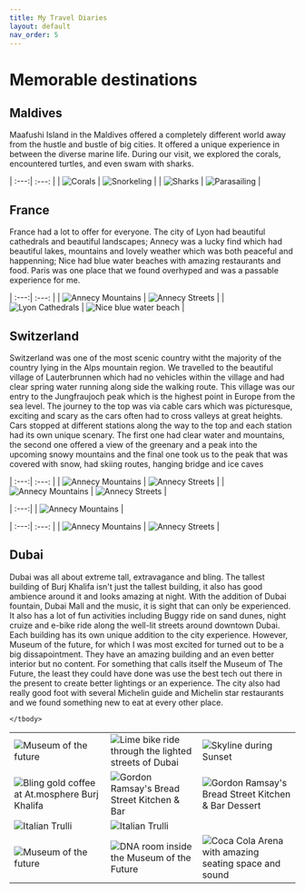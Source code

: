 ```yaml
---
title: My Travel Diaries
layout: default
nav_order: 5
---
```


# Memorable destinations


## Maldives

Maafushi Island in the Maldives offered a completely different world away from the hustle and bustle of big cities. It offered a unique experience in between the diverse marine life. During our visit, we explored the corals, encountered turtles, and even swam with sharks.

| :---:| :---: |
| ![Corals](photos/corals.JPG) | ![Snorkeling](photos/turtles.JPG)  |
| ![Sharks](photos/sharks.png) | ![Parasailing](photos/parasailing2.png) | 


## France
France had a lot to offer for everyone. The city of Lyon had beautiful cathedrals and beautiful landscapes; Annecy was a lucky find which had beautiful lakes, mountains and lovely weather which was both peaceful and happenning; Nice had blue water beaches with amazing restaurants and food. Paris was one place that we found overhyped and was a passable experience for me.

| :---:| :---: |
| ![Annecy Mountains](photos/france/annecy_mountains.jpg) | ![Annecy Streets](photos/france/annecy_streets.jpg) |
| ![Lyon Cathedrals](photos/france/lyon_cathedrals.jpg) | ![Nice blue water beach](photos/france/nice_beach.jpg) | 


## Switzerland
Switzerland was one of the most scenic country witht the majority of the country lying in the Alps mountain region. We travelled to the beautiful village of Lauterbrunnen which had no vehicles within the village and had clear spring water running along side the walking route. This village was our entry to the Jungfraujoch peak which is the highest point in Europe from the sea level. The journey to the top was via cable cars which was picturesque, exciting and scary as the cars often had to cross valleys at great heights. Cars stopped at different stations along the way to the top and each station had its own unique scenary. The first one had clear water and mountains, the second one offered a view of the greenary and a peak into the upcoming snowy mountains and the final one took us to the peak that was covered with snow, had skiing routes, hanging bridge and ice caves

| :---:| :---: |
| ![Annecy Mountains](photos/switzerland/lauterbraunen.jpg) | ![Annecy Streets](photos/switzerland/cable_rides.jpg) |
| ![Annecy Mountains](photos/switzerland/level1.jpg) | ![Annecy Streets](photos/switzerland/level1_house.jpg) |

| :---:|
| ![Annecy Mountains](photos/switzerland/panaromic_top.jpg) |

| :---:| :---: |
| ![Annecy Mountains](photos/switzerland/mountain.jpg) | ![Annecy Streets](photos/switzerland/ice_cave.jpg) |



## Dubai
Dubai was all about extreme tall, extravagance and bling. The tallest building of Burj Khalifa isn't just the tallest building, it also has good ambience around it and looks amazing at night. With the addition of Dubai fountain, Dubai Mall and the music, it is sight that can only be experienced. It also has a lot of fun activities including Buggy ride on sand dunes, night cruize and e-bike ride along the well-lit streets around downtown Dubai. Each building has its own unique addition to the city experience. However, Museum of the future, for which I was most excited for turned out to be a big dissapointment. They have an amazing building and an even better interior but no content. For something that calls itself the Museum of The Future, the least they could have done was use the best tech out there in the present to create better lightings or an experience. The city also had really good foot with several Michelin guide and Michelin star restaurants and we found something new to eat at every other place. 
<table>
    <tbody>
        <tr>
            <td><img src="photos/dubai/fountain.png" alt="Museum of the future"></td>
            <td><img src="photos/dubai/lime.png" alt="Lime bike ride through the lighted streets of Dubai"></td>
            <td><img src="photos/dubai/sunset.jpg" alt="Skyline during Sunset"></td>
        </tr>
        <tr>
            <td><img src="photos/dubai/gold_coffee.jpg" alt="Bling gold coffee at At.mosphere Burj Khalifa"></td>
            <td colspan><img src="photos/dubai/ramsay.jpg" alt="Gordon Ramsay's Bread Street Kitchen & Bar"></td>
            <td colspan><img src="photos/dubai/food.jpg" alt="Gordon Ramsay's Bread Street Kitchen & Bar Dessert"></td>
        </tr>
        <tr>
            <td ><img src="photos/dubai/buggy.png" alt="Italian Trulli"></td>
            <td colspan=2><img src="photos/dubai/cruize.jpg" alt="Italian Trulli"></td>
        </tr>
        <tr>
            <td><img src="photos/dubai/mof.jpg" alt="Museum of the future"></td>
            <td colspan><img src="photos/dubai/mof_dna.jpg" alt="DNA room inside the Museum of the Future"></td>
            <td colspan><img src="photos/dubai/arena.jpg" alt="Coca Cola Arena with amazing seating space and sound"></td>
        </tr>

    </tbody>
</table>